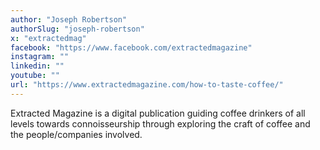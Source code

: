 ```yaml
---
author: "Joseph Robertson"
authorSlug: "joseph-robertson"
x: "extractedmag"
facebook: "https://www.facebook.com/extractedmagazine"
instagram: ""
linkedin: ""
youtube: ""
url: "https://www.extractedmagazine.com/how-to-taste-coffee/"
---
```


Extracted Magazine is a digital publication guiding coffee drinkers of all levels towards connoisseurship through exploring the craft of coffee and the people/companies involved.

